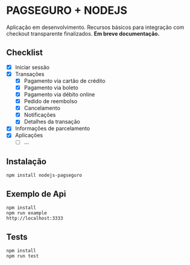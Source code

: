 # PAGSEGURO  + NODEJS

Aplicação em desenvolvimento. Recursos básicos para integração com checkout transparente finalizados. **Em breve documentação.**


## Checklist
- [x] Iniciar sessão
- [x] Transações
	- [x] Pagamento via cartão de crédito
	- [x] Pagamento via boleto
	- [x] Pagamento via débito online
	- [x] Pedido de reembolso
	- [x] Cancelamento
	- [x] Notificações
	- [x] Detalhes da transação
- [x] Informações de parcelamento
- [x] Aplicações
	- [ ]  ...

## Instalação
```
npm install nodejs-pagseguro
```

## Exemplo de Api
```
npm install
npm run example
http://localhost:3333
```

## Tests
```
npm install
npm run test
```



